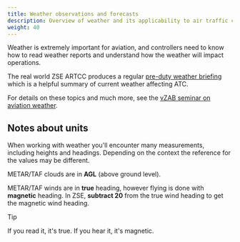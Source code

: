 ```yaml
---
title: Weather observations and forecasts
description: Overview of weather and its applicability to air traffic control.
weight: 40
---
```


Weather is extremely important for aviation, and controllers need to know how to read weather reports and understand how the weather will impact operations.

The real world ZSE ARTCC produces a regular [pre-duty weather briefing](https://www.weather.gov/zse/PDWBsite) which is a helpful summary of current weather affecting ATC.

For details on these topics and much more, see the [vZAB seminar on aviation weather](https://www.youtube.com/watch?v=KvJT2PQBDtc).

## Notes about units

When working with weather you'll encounter many measurements, including heights and headings. Depending on the context the reference for the values may be different.

METAR/TAF clouds are in **AGL** (above ground level).

METAR/TAF winds are in **true** heading, however flying is done with **magnetic** heading. In ZSE, **subtract 20** from the true wind heading to get the magnetic wind heading.

> [!TIP]
> If you read it, it's true. If you hear it, it's magnetic.
